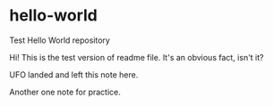 # hello-world
Test Hello World repository

Hi! This is the test version of readme file. It's an obvious fact, isn't it?

UFO landed and left this note here.

Another one note for practice.
